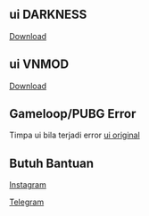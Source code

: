 ## ui DARKNESS
[Download](https://semawur.com/uFyb0Qiy)

## ui VNMOD

[Download](https://semawur.com/DbQhVbhx) 


## Gameloop/PUBG Error

Timpa ui bila terjadi error [ui original](https://semawur.com/5mm4) 

## Butuh Bantuan 

[Instagram](https://www.instagram.com/arifnoerramadhan/)

[Telegram](https://t.me/iifrmdn)

